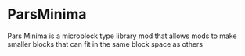 # ParsMinima
Pars Minima is a microblock type library mod that allows mods to make smaller blocks that can fit in the same block space as others
